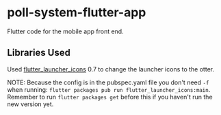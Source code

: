 # poll-system-flutter-app
Flutter code for the mobile app front end.

## Libraries Used

Used [flutter_launcher_icons](https://github.com/fluttercommunity/flutter_launcher_icons) 0.7 to change the launcher icons to the otter.

NOTE: Because the config is in the pubspec.yaml file you don't need `-f` when running:
`flutter packages pub run flutter_launcher_icons:main`. Remember to run `flutter packages get` before this if you haven't run the new version yet.